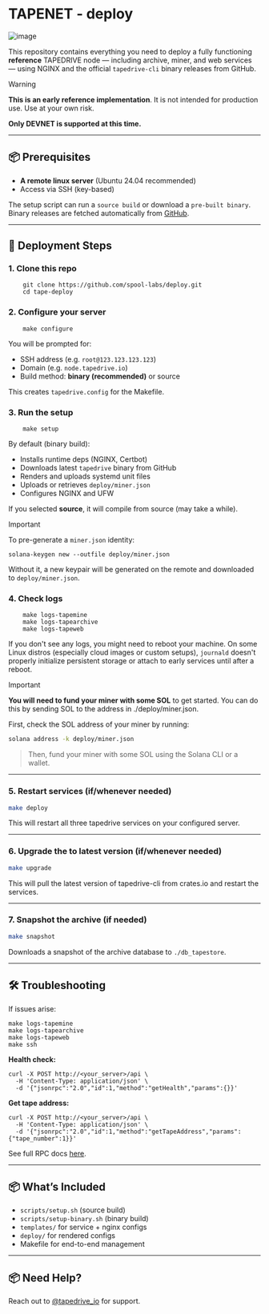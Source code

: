 # TAPENET - deploy

![image](https://github.com/user-attachments/assets/5b1fa103-0814-4ed4-966d-c9cb1aafeb2f)

This repository contains everything you need to deploy a fully functioning **reference** TAPEDRIVE node — including archive, miner, and web services — using NGINX and the official `tapedrive-cli` binary releases from GitHub.

> [!WARNING]
> **This is an early reference implementation**. It is not intended for production use. Use at your own risk.
>
> **Only DEVNET is supported at this time.**

---

## 📦 Prerequisites

- **A remote linux server** (Ubuntu 24.04 recommended)
- Access via SSH (key-based)

The setup script can run a `source build` or download a `pre-built binary`. Binary releases are fetched automatically from [GitHub](https://github.com/tapedrive-io/tape/releases).

---

## 🚀 Deployment Steps

### 1. Clone this repo
```
    git clone https://github.com/spool-labs/deploy.git
    cd tape-deploy
```

### 2. Configure your server
```
    make configure
```

You will be prompted for:

- SSH address (e.g. `root@123.123.123.123`)
- Domain (e.g. `node.tapedrive.io`)
- Build method: **binary (recommended)** or source

This creates `tapedrive.config` for the Makefile.

### 3. Run the setup
```
    make setup
```

By default (binary build):

- Installs runtime deps (NGINX, Certbot)
- Downloads latest `tapedrive` binary from GitHub
- Renders and uploads systemd unit files
- Uploads or retrieves `deploy/miner.json`
- Configures NGINX and UFW

If you selected **source**, it will compile from source (may take a while).

> [!IMPORTANT]
> To pre-generate a `miner.json` identity:
>
>     solana-keygen new --outfile deploy/miner.json
>
> Without it, a new keypair will be generated on the remote and downloaded to `deploy/miner.json`.

### 4. Check logs
```
    make logs-tapemine
    make logs-tapearchive
    make logs-tapeweb
```

If you don't see any logs, you might need to reboot your machine. On some Linux distros (especially cloud images or custom setups), `journald` doesn't properly initialize persistent storage or attach to early services until after a reboot.

> [!IMPORTANT]
> **You will need to fund your miner with some SOL** to get started. You can do this by sending SOL to the address in ./deploy/miner.json.
>
> First, check the SOL address of your miner by running:
> ```bash
> solana address -k deploy/miner.json
> ```

>
> Then, fund your miner with some SOL using the Solana CLI or a wallet.

---

### 5. Restart services (if/whenever needed)

```bash
make deploy
```

This will restart all three tapedrive services on your configured server.

---

### 6. Upgrade the to latest version (if/whenever needed)

```bash
make upgrade
```

This will pull the latest version of tapedrive-cli from crates.io and restart the services.

---

### 7. Snapshot the archive (if needed)

```bash
make snapshot
```

Downloads a snapshot of the archive database to `./db_tapestore`.

---

## 🛠️ Troubleshooting

If issues arise:

    make logs-tapemine
    make logs-tapearchive
    make logs-tapeweb
    make ssh

**Health check:**

    curl -X POST http://<your_server>/api \
      -H 'Content-Type: application/json' \
      -d '{"jsonrpc":"2.0","id":1,"method":"getHealth","params":{}}'

**Get tape address:**

    curl -X POST http://<your_server>/api \
      -H 'Content-Type: application/json' \
      -d '{"jsonrpc":"2.0","id":1,"method":"getTapeAddress","params":{"tape_number":1}}'

See full RPC docs [here](https://docs.rs/tape-network/latest/tape_network/web/index.html).

---

## 📦 What’s Included

- `scripts/setup.sh` (source build)
- `scripts/setup-binary.sh` (binary build)
- `templates/` for service + nginx configs
- `deploy/` for rendered configs
- Makefile for end-to-end management

---

## 📦 Need Help?

Reach out to [@tapedrive_io](https://twitter.com/tapedrive_io) for support.